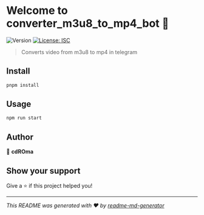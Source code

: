 # Welcome to converter_m3u8_to_mp4_bot 👋

![Version](https://img.shields.io/badge/version-1.0.0-blue.svg?cacheSeconds=2592000)
[![License: ISC](https://img.shields.io/badge/License-ISC-yellow.svg)](#)

> Converts video from m3u8 to mp4 in telegram

## Install

```sh
pnpm install
```

## Usage

```sh
npm run start
```

## Author

👤 **cdROma**

## Show your support

Give a ⭐️ if this project helped you!

***
_This README was generated with ❤️ by [readme-md-generator](https://github.com/kefranabg/readme-md-generator)_
